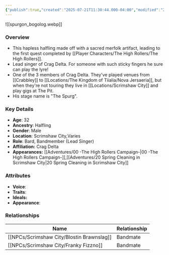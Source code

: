 ```yaml
---
{"publish":true,"created":"2025-07-21T11:30:44.000-04:00","modified":"2025-07-27T18:18:28.000-04:00","published":"2025-07-27T18:18:28.000-04:00","cssclasses":"","Age":"32","Ancestry":"Halfling","Gender":"Male","Location":["Scrimshaw City","Varies"],"Role":["Bard, Bandmember (Lead Singer)"],"Affiliation":["Crag Delta"],"Appearances":["[[00 -The High Rollers Campaign-]]","[[20 Spring Cleaning in Scrimshaw City]]"]}
---
```



![[spurgon_bogolog.webp]]

### Overview
- This hapless halfling made off with a sacred merfolk artifact, leading to the first quest completed by [[Player Characters/The High Rollers/The High Rollers]].
- Lead singer of Crag Delta. For someone with such sticky fingers he sure can play the lyre!
- One of the 3 members of Crag Delta. They've played venues from [[Crabbley]] to [[Locations/The Kingdom of Tiialia/Nova Jersaeria]], but when they're not touring they live in [[Locations/Scrimshaw City]] and play gigs at The Pit.
- His stage name is "The Spurg".

### Key Details
- **Age**: 32
- **Ancestry**: Halfling
- **Gender**: Male
- **Location**: Scrimshaw City,Varies
- **Role**: Bard, Bandmember (Lead Singer)
- **Affiliation:** Crag Delta
- **Appearances:** [[Adventures/00 -The High Rollers Campaign-\|00 -The High Rollers Campaign-]],[[Adventures/20 Spring Cleaning in Scrimshaw City\|20 Spring Cleaning in Scrimshaw City]]

### Attributes
- **Voice**: 
- **Traits**: 
- **Ideals:** 
- **Appearance**: 

### Relationships

| Name                  | Relationship |
| --------------------- | ------------ |
| [[NPCs/Scrimshaw City/Blostin Brawnslag]] | Bandmate     |
| [[NPCs/Scrimshaw City/Franky Fizzno]]     | Bandmate     |
